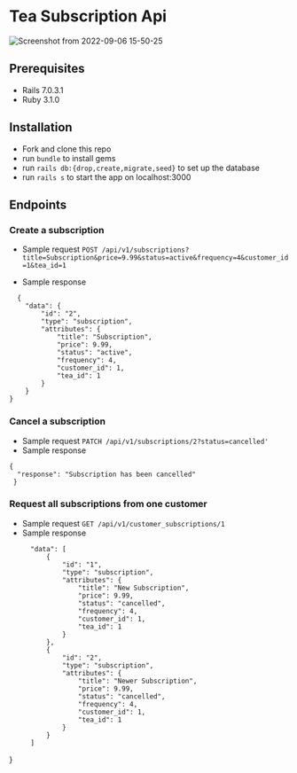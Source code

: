 # Tea Subscription Api
![Screenshot from 2022-09-06 15-50-25](https://user-images.githubusercontent.com/96191917/190271348-a2824d0e-989f-4b8a-88c0-43b95747944a.png)


## Prerequisites
- Rails 7.0.3.1
- Ruby 3.1.0

## Installation
- Fork and clone this repo
- run `bundle` to install gems
- run `rails db:{drop,create,migrate,seed}` to set up the database
- run `rails s` to start the app on localhost:3000

## Endpoints
### Create a subscription
- Sample request
  `POST /api/v1/subscriptions?title=Subscription&price=9.99&status=active&frequency=4&customer_id=1&tea_id=1`

- Sample response
```
  {
    "data": {
        "id": "2",
        "type": "subscription",
        "attributes": {
            "title": "Subscription",
            "price": 9.99,
            "status": "active",
            "frequency": 4,
            "customer_id": 1,
            "tea_id": 1
        }
    }
}
```

### Cancel a subscription
- Sample request
  `PATCH /api/v1/subscriptions/2?status=cancelled'`
- Sample response
```
{
  "response": "Subscription has been cancelled"
 }
```
### Request all subscriptions from one customer
- Sample request
  `GET /api/v1/customer_subscriptions/1`
- Sample response
  ```
    "data": [
        {
            "id": "1",
            "type": "subscription",
            "attributes": {
                "title": "New Subscription",
                "price": 9.99,
                "status": "cancelled",
                "frequency": 4,
                "customer_id": 1,
                "tea_id": 1
            }
        },
        {
            "id": "2",
            "type": "subscription",
            "attributes": {
                "title": "Newer Subscription",
                "price": 9.99,
                "status": "cancelled",
                "frequency": 4,
                "customer_id": 1,
                "tea_id": 1
            }
        }
    ]
}
  ```
